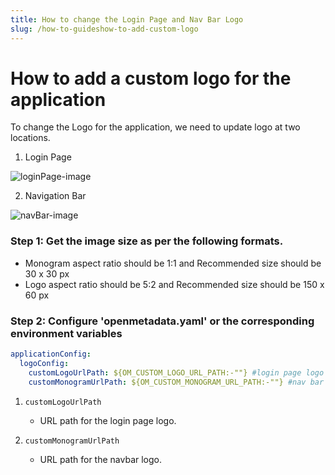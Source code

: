 ```yaml
---
title: How to change the Login Page and Nav Bar Logo
slug: /how-to-guideshow-to-add-custom-logo
---
```


# How to add a custom logo for the application

To change the Logo for the application, we need to update logo at two locations.

1. Login Page

<Image src="/images/how-to-guideslogin-Page-Logo.png" alt="loginPage-image"/>

2. Navigation Bar

<Image src="/images/how-to-guidesnav-Bar-Logo.png" alt="navBar-image"/>

### Step 1: Get the image size as per the following formats.

- Monogram aspect ratio should be 1:1 and Recommended size should be 30 x 30 px
- Logo aspect ratio should be 5:2 and Recommended size should be 150 x 60 px

### Step 2: Configure 'openmetadata.yaml' or the corresponding environment variables

```yaml
applicationConfig:
  logoConfig:
    customLogoUrlPath: ${OM_CUSTOM_LOGO_URL_PATH:-""} #login page logo
    customMonogramUrlPath: ${OM_CUSTOM_MONOGRAM_URL_PATH:-""} #nav bar logo
```

1. `customLogoUrlPath`

   - URL path for the login page logo.

2. `customMonogramUrlPath`

   - URL path for the navbar logo.
